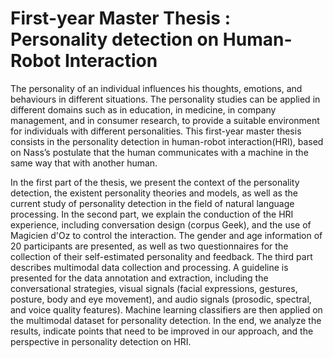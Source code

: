 # First-year Master Thesis : Personality detection on Human-Robot Interaction

The personality of an individual influences his thoughts, emotions, and behaviours in different situations. The personality studies can be applied in different domains such as in education, in medicine, in company management, and in consumer research, to provide a suitable environment for individuals with different personalities. This first-year master thesis consists in the personality detection in human-robot interaction(HRI), based on Nass’s postulate that the human communicates with a machine in the same way that with another human. 

In the first part of the thesis, we present the context of the personality detection, the existent personality theories and models, as well as the current study of personality detection in the field of natural language processing. In the second part, we explain the conduction of the HRI experience, including conversation design (corpus Geek), and the use of Magicien d'Oz to control the interaction. The gender and age information of 20 participants are presented, as well as two questionnaires for the collection of their self-estimated personality and feedback. The third part describes multimodal data collection and processing. A guideline is presented for the data annotation and extraction, including the conversational strategies, visual signals (facial expressions, gestures, posture, body and eye movement), and audio signals (prosodic, spectral, and voice quality features). Machine learning classifiers are then applied on the multimodal dataset for personality detection. In the end, we analyze the results, indicate points that need to be improved in our approach, and the perspective in personality detection on HRI.
